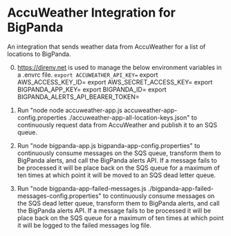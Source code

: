 # AccuWeather Integration for BigPanda

An integration that sends weather data from AccuWeather for a list of locations to BigPanda.


0) https://direnv.net is used to manage the below environment variables in a .envrc file.
`export ACCUWEATHER_API_KEY=`
export AWS_ACCESS_KEY_ID=
export AWS_SECRET_ACCESS_KEY=
export BIGPANDA_APP_KEY=
export BIGPANDA_ID=
export BIGPANDA_ALERTS_API_BEARER_TOKEN=


1) Run "node node accuweather-app.js accuweather-app-config.properties ./accuweather-app-all-location-keys.json" to continuously request data from AccuWeather and publish it to an SQS queue.

2) Run "node bigpanda-app.js bigpanda-app-config.properties" to continuously consume messages on the SQS queue, transform them to BigPanda alerts, and call the BigPanda alerts API.  If a message fails to be processed it will be place back on the SQS queue for a maximum of ten times at which point it will be moved to an SQS dead letter queue.

3) Run "node bigpanda-app-failed-messages.js ./bigpanda-app-failed-messages-config.properties" to continuously consume messages on the SQS dead letter queue, transform them to BigPanda alerts, and call the BigPanda alerts API.  If a message fails to be processed it will be place back on the SQS queue for a maximum of ten times at which point it will be logged to the failed messages log file.
